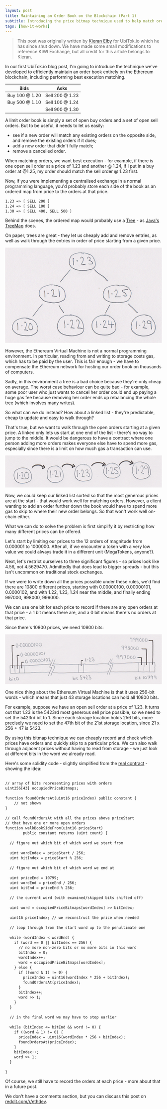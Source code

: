 ```yaml
---
layout: post
title: Maintaining an Order Book on the Blockchain (Part 1)
subtitle: Introducing the price bitmap technique used to help match orders entirely on-chain
tags: [how-it-works]
---
```


> This post was originally written by <a href="https://www.linkedin.com/in/kieranelby/">Kieran Elby</a> for UbiTok.io which he has since shut down. We have made some small modifications to reference KIWI Exchange, but all credit for this article belongs to Kieran.

In our first UbiTok.io blog post, I'm going to introduce the technique we've developed to efficiently maintain an order book entirely on the Ethereum blockchain, including performing best execution matching.

| Bids  | Asks |
| ----- | ---- |
| Buy 100 @ 1.20  | Sell 200 @ 1.23 |
| Buy 500 @ 1.10  | Sell 100 @ 1.24 |
|                 | Sell 900 @ 1.30 |

A limit order book is simply a set of open buy orders and a set of open sell orders. But to be useful, it needs to let us easily:
 - see if a new order will match any existing orders on the opposite side, and remove the existing orders if it does;
 - add a new order that didn't fully match;
 - remove a cancelled order.

When matching orders, we want best execution - for example, if there is one open sell order at a price of 1.23 and another @ 1.24, if I put in a buy order at @1.25, my order should match the sell order @ 1.23 first.

Now, if you were implementing a centralised exchange in a normal programming language, you'd probably store each side of the book as an ordered map from price to the orders at that price.

```text
1.23 => [ SELL 200 ]
1.24 => [ SELL 100 ]
1.30 => [ SELL 400, SELL 500 ]
```

Behind the scenes, the ordered map would probably use a [Tree](https://en.wikipedia.org/wiki/Tree_%28data_structure%29) - as [Java's TreeMap](https://docs.oracle.com/javase/8/docs/api/java/util/TreeMap.html) does.

On paper, trees are great - they let us cheaply add and remove entries, as well as walk through the entries in order of price starting from a given price.

![tree diagram](../img/tree-diagram.png)

However, the Ethereum Virtual Machine is not a normal programming environment. In particular, reading from and writing to storage costs gas, which has to be paid by the user. This is fair enough - we have to compensate the Ethereum network for hosting our order book on thousands of computers.

Sadly, in this environment a tree is a bad choice because they're only cheap on average. The worst case behaviour can be quite bad - for example, some poor user who just wants to cancel her order could end up paying a huge gas fee because removing her order ends up rebalancing the whole tree (which involves many writes).

So what can we do instead? How about a linked list - they're predictable, cheap to update and easy to walk through?

That's true, but we want to walk through the open orders starting at a given price. A linked only lets us start at one end of the list - there's no way to jump to the middle. It would be dangerous to have a contract where one person adding more orders makes everyone else have to spend more gas, especially since there is a limit on how much gas a transaction can use.

![list diagram](../img/list-diagram.png)

Now, we could keep our linked list sorted so that the most generous prices are at the start - that would work well for matching orders. However, a client wanting to add an order further down the book would have to spend more gas to skip to where their new order belongs. So that won't work well on-chain either.

What we can do to solve the problem is first simplify it by restricting how many different prices can be offered.

Let's start by limiting our prices to the 12 orders of magnitude from 0.000001 to 1000000. After all, if we encounter a token with a very low value we could always trade it in a different unit (MegaTokens, anyone?).

Next, let's restrict ourselves to three significant figures - so prices look like 4.56, not 4.5629470. Admittedly that does lead to bigger spreads - but this isn't uncommon on traditional stock exchanges.

If we were to write down all the prices possible under these rules, we'd find there are 10800 different prices, starting with 0.00000100, 0.00000101, 0.0000102, and with 1.22, 1.23, 1.24 near the middle, and finally ending 997000, 998000, 999000.

We can use one bit for each price to record if there are any open orders at that price - a 1 bit means there are, and a 0 bit means there's no orders at that price.

Since there's 10800 prices, we need 10800 bits:

![bitmap diagram](../img/bitmap-diagram.png)

One nice thing about the Ethereum Virtual Machine is that it uses 256-bit words - which means that just 43 storage locations can hold all 10800 bits.

For example, suppose we have an open sell order at a price of 1.23. It turns out that 1.23 is the 5423rd most generous sell price possible, so we need to set the 5423rd bit to 1. Since each storage location holds 256 bits, more precisely we need to set the 47th bit of the 21st storage location, since 21 x 256 + 47 is 5423.

By using this bitmap technique we can cheaply record and check which prices have orders and quickly skip to a particular price. We can also walk through adjacent prices without having to read from storage - we just look at different bits in the word we already read.

Here's some solidity code - slightly simplified from the [real contract](https://github.com/bonnag/ubitok-contracts/blob/master/contracts/BookERC20EthV1.sol) - showing the idea:

```Solidity

// array of bits representing prices with orders
uint256[43] occupiedPriceBitmaps;

function foundOrdersAt(uint16 priceIndex) public constant {
    // not shown
}

// call foundOrdersAt with all the prices above priceStart
// that have one or more open orders
function walkBookSideFrom(uint16 priceStart)
        public constant returns (uint count) {

  // figure out which bit of which word we start from

  uint wordIndex = priceStart / 256;
  uint bitIndex = priceStart % 256;

  // figure out which bit of which word we end at

  uint priceEnd = 10799;
  uint wordEnd = priceEnd / 256;
  uint bitEnd = priceEnd % 256;

  // the current word (with examined/skipped bits shifted off)

  uint word = occupiedPriceBitmaps[wordIndex] >> bitIndex;

  uint16 priceIndex; // we reconstruct the price when needed

  // loop through from the start word up to the penultimate one

  while (wordIndex < wordEnd) {
    if (word == 0 || bitIndex == 256) {
      // no more non-zero bits or no more bits in this word
      bitIndex = 0;
      wordIndex++;
      word = occupiedPriceBitmaps[wordIndex];
    } else {
      if ((word & 1) != 0) {
        priceIndex = uint16(wordIndex * 256 + bitIndex);
        foundOrdersAt(priceIndex);
      }
      bitIndex++;
      word >> 1;
    }
  }

  // in the final word we may have to stop earlier

  while (bitIndex <= bitEnd && word != 0) {
    if ((word & 1) != 0) {
      priceIndex = uint16(wordIndex * 256 + bitIndex);
      foundOrdersAt(priceIndex);
    }
    bitIndex++;
    word >> 1;
  }

}

```


Of course, we still have to record the orders at each price - more about that in a future post.

We don't have a comments section, but you can discuss this post on [reddit.com/r/ethdev](https://www.reddit.com/r/ethdev/comments/6vudvj/maintaining_an_order_book_entirely_onchain_using/).
